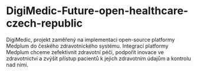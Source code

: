 # DigiMedic-Future-open-healthcare-czech-republic
DigiMedic, projekt zaměřený na implementaci open-source platformy Medplum do českého zdravotnického systému. Integrací platformy Medplum chceme zefektivnit zdravotní péči, podpořit inovace ve zdravotnictví a zvýšit přístup pacientů k jejich zdravotním údajům a kontrolu nad nimi.
